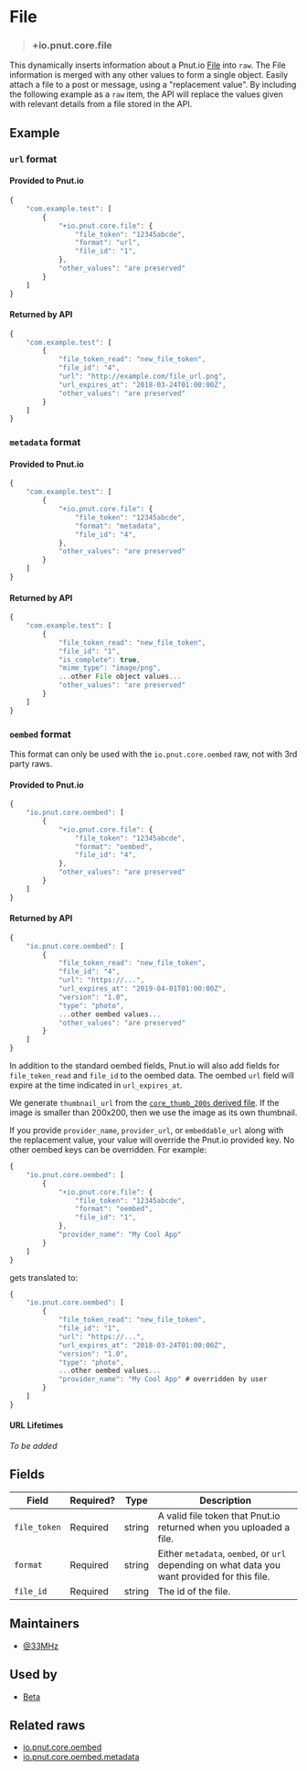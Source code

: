 # File

<!-- specify the "key" for the replacement value -->
> ### +io.pnut.core.file

<!-- provide a description of the replacement value -->
This dynamically inserts information about a Pnut.io [File](http://pnut.io/docs/resources/file/) into `raw`. The File information is merged with any other values to form a single object.
Easily attach a file to a post or message, using a "replacement value". By including the following example as a `raw` item, the API will replace the values given with relevant details from a file stored in the API.

<!-- provide at least one example of what your raw might look like in the wild -->
## Example

### `url` format

#### Provided to Pnut.io
~~~ js
{
    "com.example.test": [
        {
            "+io.pnut.core.file": {
                "file_token": "12345abcde",
                "format": "url",
                "file_id": "1",
            },
            "other_values": "are preserved"
        }
    ]
}
~~~

#### Returned by API
~~~ js
{
    "com.example.test": [
        {
            "file_token_read": "new_file_token",
            "file_id": "4",
            "url": "http://example.com/file_url.png",
            "url_expires_at": "2018-03-24T01:00:00Z",
            "other_values": "are preserved"
        }
    ]
}
~~~


### `metadata` format

#### Provided to Pnut.io

~~~ js
{
    "com.example.test": [
        {
            "+io.pnut.core.file": {
                "file_token": "12345abcde",
                "format": "metadata",
                "file_id": "4",
            },
            "other_values": "are preserved"
        }
    ]
}
~~~

#### Returned by API

~~~ js
{
    "com.example.test": [
        {
            "file_token_read": "new_file_token",
            "file_id": "1",
            "is_complete": true,
            "mime_type": "image/png",
            ...other File object values...
            "other_values": "are preserved"
        }
    ]
}
~~~


### `oembed` format

This format can only be used with the `io.pnut.core.oembed` raw, not with 3rd party raws.

#### Provided to Pnut.io

~~~ js
{
    "io.pnut.core.oembed": [
        {
            "+io.pnut.core.file": {
                "file_token": "12345abcde",
                "format": "oembed",
                "file_id": "4",
            },
            "other_values": "are preserved"
        }
    ]
}
~~~

#### Returned by API

~~~ js
{
    "io.pnut.core.oembed": [
        {
            "file_token_read": "new_file_token",
            "file_id": "4",
            "url": "https://...",
            "url_expires_at": "2019-04-01T01:00:00Z",
            "version": "1.0",
            "type": "photo",
            ...other oembed values...
            "other_values": "are preserved"
        }
    ]
}
~~~

In addition to the standard oembed fields, Pnut.io will also add fields for `file_token_read` and `file_id` to the oembed data. The oembed `url` field will expire at the time indicated in `url_expires_at`.

We generate `thumbnail_url` from the [`core_thumb_200s` derived file](http://pnut.io/docs/resources/file/#derived-files). If the image is smaller than 200x200, then we use the image as its own thumbnail.

If you provide `provider_name`, `provider_url`, or `embeddable_url` along with the replacement value, your value will override the Pnut.io provided key. No other oembed keys can be overridden. For example:

~~~ js
{
    "io.pnut.core.oembed": [
        {
            "+io.pnut.core.file": {
                "file_token": "12345abcde",
                "format": "oembed",
                "file_id": "1",
            },
            "provider_name": "My Cool App"
        }
    ]
}
~~~

gets translated to:

~~~ js
{
    "io.pnut.core.oembed": [
        {
            "file_token_read": "new_file_token",
            "file_id": "1",
            "url": "https://...",
            "url_expires_at": "2018-03-24T01:00:00Z",
            "version": "1.0",
            "type": "photo",
            ...other oembed values...
            "provider_name": "My Cool App" # overridden by user
        }
    ]
}
~~~

#### URL Lifetimes

*To be added*

<!-- provide a complete description of the fields in the "value" object for your raw -->
## Fields

| Field | Required? | Type | Description |
| ----- | --------- | ---- | ----------- |
| `file_token` | Required | string | A valid file token that Pnut.io returned when you uploaded a file.|
| `format` | Required | string | Either `metadata`, `oembed`, or `url` depending on what data you want provided for this file. |
| `file_id` | Required | string | The id of the file. |

<!-- provide a way to contact you -->
## Maintainers
* [@33MHz](https://beta.pnut.io/@33mhz)

<!-- provide references to compatible apps / service -->
## Used by
* [Beta](https://beta.pnut.io/)

<!-- provide references to related raws -->
## Related raws
* [io.pnut.core.oembed](../raw/io.pnut.core.oembed.md)
* [io.pnut.core.oembed.metadata](../raw/io.pnut.core.oembed.metadata.md)
